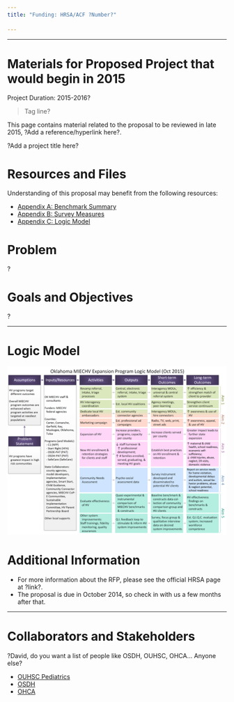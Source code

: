```yaml
---
title: "Funding: HRSA/ACF ?Number?"

---
```


***

# Materials for Proposed Project that would begin in 2015

Project Duration: 2015-2016?

> Tag line?

This page contains material related to the proposal to be reviewed in late 2015, ?Add a reference/hyperlink here?.

?Add a project title here?

# Resources and Files
Understanding of this proposal may benefit from the following resources: 

 * [Appendix A: Benchmark Summary](./funding_2015a_benchmark_summary.pdf)
 * [Appendix B: Survey Measures](./funding_2015a_survey_measures.pdf)
 * [Appendix C: Logic Model](./funding_2015a_logic_model.pdf)

# Problem
?

# Goals and Objectives
?

***
# Logic Model
![Alt text](./funding_2015a_logic_model.png "Logic Model")

# Additional Information
 * For more information about the RFP, please see the official HRSA page at ?link?.
 * The proposal is due in October 2014, so check in with us a few months after that.

***
# Collaborators and Stakeholders
?David, do you want a list of people like OSDH, OUHSC, OHCA... Anyone else?

 * [OUHSC Pediatrics](./about_collaborators.html#ouhsc-pediatrics)
 * [OSDH](./about_collaborators.html#osdh)
 * [OHCA](./about_collaborators.html#ohca)
